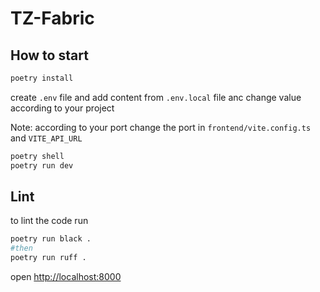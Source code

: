 # TZ-Fabric

## How to start

```sh
poetry install
```

create `.env` file and add content from `.env.local` file anc change value according to your project

Note: according to your port change the port in `frontend/vite.config.ts` and `VITE_API_URL`

```sh
poetry shell
poetry run dev
```

## Lint

to lint the code run

```sh
poetry run black .
#then
poetry run ruff .
```

open [http://localhost:8000](http://127.0.0.1:8000)
